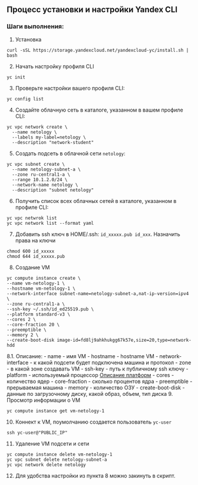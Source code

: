 ## Процесс установки и настройки Yandex CLI 
### Шаги выполнения:
1. Установка
```
curl -sSL https://storage.yandexcloud.net/yandexcloud-yc/install.sh | bash
```
2. Начать настройку профиля CLI
```
yc init
```
3. Проверьте настройки вашего профиля CLI:
```
yc config list
```
4. Создайте облачную сеть в каталоге, указанном в вашем профиле CLI:
```
yc vpc network create \
  --name netology \
  --labels my-label=netology \
  --description "network-student"
  ```
5. Создать подсеть в облачной сети `netology`:
```
yc vpc subnet create \
  --name netology-subnet-a \
  --zone ru-central1-a \
  --range 10.1.2.0/24 \
  --network-name netology \
  --description "subnet netology"
  ```
6. Получить список всех облачных сетей в каталоге, указанном в профиле CLI: 
  ```
  yc vpc netwrok list
  yc vpc network list --format yaml
  ```
7. Добавить ssh ключ в HOME/.ssh: `id_xxxxx.pub id_xxx`. Назначить права на ключи 
  ```
  chmod 600 id_xxxxx
  chmod 644 id_xxxxx.pub
  ```
8. Создание VM
  ```
  yc compute instance create \
  --name vm-netology-1 \
  --hostname vm-netology-1 \
  --network-interface subnet-name=netology-subnet-a,nat-ip-version=ipv4 \
  --zone ru-central1-a \
  --ssh-key ~/.ssh/id_ed25519.pub \
  --platform standard-v3 \
  --cores 2 \
  --core-fraction 20 \
  --preemptible \
  --memory 2 \
  --create-boot-disk image-id=fd8lj9ahkhukgg67k57e,size=20,type=network-hdd
  ```
8.1. Описание:
      - name - имя VM
      - hostname - hostname VM
      - network-interface - к какой подсети будет подключена машина и протокол
      - zone - в какой зоне создавать VM
      - ssh-key - путь к публичному ssh ключу
      - platform - используемый процессор [Описание платформ](https://yandex.cloud/ru/docs/compute/concepts/vm-platforms)
      - cores  - количество ядер
      - core-fraction - сколько процентов ядра
      - preemptible - прерываемая машина
      - memory - количество ОЗУ
      - create-boot-disk - данные по загрузочному диску, какой образ, объем, тип диска
9. Просмотр информации о VM
  ```
  yc compute instance get vm-netology-1
  ```
10. Коннект к VM, поумолчанию создается пользователь `yc-user`
  ```
  ssh yc-user@"PUBLIC_IP"
  ```
11. Удаление VM подсети и сети
  ```
  yc compute instance delete vm-netology-1
  yc vpc subnet delete netology-subnet-a
  yc vpc network delete netology
  ```
12. Для удобства настройки из пункта 8 можно закинуть в скрипт. 
